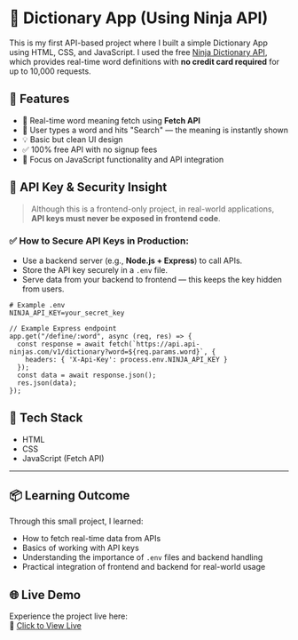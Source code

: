 # 📖 Dictionary App (Using Ninja API)

This is my first API-based project where I built a simple Dictionary App using HTML, CSS, and JavaScript. I used the free [Ninja Dictionary API](https://api-ninjas.com/api/dictionary), which provides real-time word definitions with **no credit card required** for up to 10,000 requests.

## 🚀 Features

- 📗 Real-time word meaning fetch using **Fetch API**
- 🎯 User types a word and hits "Search" — the meaning is instantly shown
- 💡 Basic but clean UI design
- ✅ 100% free API with no signup fees
- 🎯 Focus on JavaScript functionality and API integration

## 🔐 API Key & Security Insight

> Although this is a frontend-only project, in real-world applications, **API keys must never be exposed in frontend code**.

### ✅ How to Secure API Keys in Production:

- Use a backend server (e.g., **Node.js + Express**) to call APIs.
- Store the API key securely in a `.env` file.
- Serve data from your backend to frontend — this keeps the key hidden from users.

```env
# Example .env
NINJA_API_KEY=your_secret_key

// Example Express endpoint
app.get("/define/:word", async (req, res) => {
  const response = await fetch(`https://api.api-ninjas.com/v1/dictionary?word=${req.params.word}`, {
    headers: { 'X-Api-Key': process.env.NINJA_API_KEY }
  });
  const data = await response.json();
  res.json(data);
});
```

## 📁 Tech Stack

- HTML
- CSS
- JavaScript (Fetch API)

---

## 📦 Learning Outcome

Through this small project, I learned:

- How to fetch real-time data from APIs
- Basics of working with API keys
- Understanding the importance of `.env` files and backend handling
- Practical integration of frontend and backend for real-world usage

## 🌐 Live Demo

Experience the project live here:  
🔗 [Click to View Live](https://malik-dictionary-app.vercel.app/)
